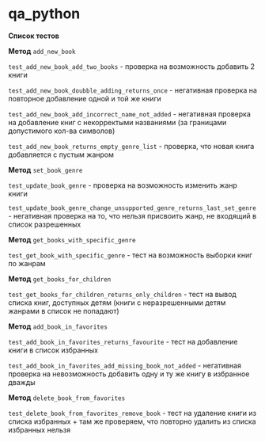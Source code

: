 # qa_python

**Список тестов**

**Метод** `add_new_book`

`test_add_new_book_add_two_books` - проверка на возможность добавить 2 книги 

`test_add_new_book_doubble_adding_returns_once` - негативная проверка на повторное добавление одной и той же книги

`test_add_new_book_add_incorrect_name_not_added` - негативная проверка на добавление книг с некорректыми названиями (за границами допустимого кол-ва символов)

`test_add_new_book_returns_empty_genre_list` - проверка, что новая книга добавляется с пустым жанром

**Метод** `set_book_genre`

`test_update_book_genre` - проверка на возможность изменить жанр книги 

`test_update_book_genre_change_unsupported_genre_returns_last_set_genre` - негативная проверка на то, что нельзя присвоить жанр, не входящий в список разрешенных

**Метод** `get_books_with_specific_genre`

`test_get_book_with_specific_genre` - тест на возможность выборки книг по жанрам

**Метод** `get_books_for_children`

`test_get_books_for_children_returns_only_children` - тест на вывод списка книг, доступных детям (книги с неразрешенными детям жанрами в список не попадают)

**Метод** `add_book_in_favorites`

`test_add_book_in_favorites_returns_favourite` - тест на добавление книги в список избранных 

`test_add_book_in_favorites_add_missing_book_not_added` - негативная проверка на невозможность добавить одну и ту же книгу в избранное дважды

**Метод** `delete_book_from_favorites`

`test_delete_book_from_favorites_remove_book` - тест на удаление книги из списка избранных + там же проверяем, что повторно удалить из списка избранных нельзя